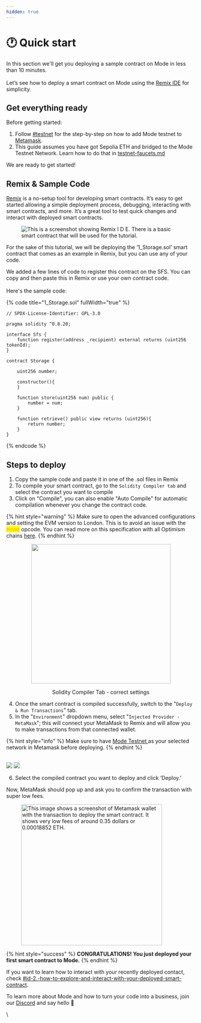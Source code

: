 ```yaml
---
hidden: true
---
```


# 🕐 Quick start

In this section we'll get you deploying a sample contract on Mode in less than 10 minutes.\
\
Let’s see how to deploy a smart contract on Mode using the [Remix IDE](https://remix.ethereum.org) for simplicity.

## Get everything ready

Before getting started:

1. Follow [#testnet](../user-guides/using-mode-mainnet.md#testnet "mention") for the step-by-step on how to add Mode testnet to [Metamask](https://metamask.io/download/).
2. This guide assumes you have got Sepolia ETH and bridged to the Mode Testnet Network. Learn how to do that in [testnet-faucets.md](../tools/testnet-faucets.md "mention")

We are ready to get started!

## Remix & Sample Code

[Remix](https://remix.ethereum.org) is a no-setup tool for developing smart contracts. It’s easy to get started allowing a simple deployment process, debugging, interacting with smart contracts, and more. It’s a great tool to test quick changes and interact with deployed smart contracts.

<figure><img src="https://lh4.googleusercontent.com/AdHTInVXjMKYbUPeok0GuLdiZDDTsdxodDjApKYvJ-kEfqQ2dbgEwp1dHhveeYi0m1VkiW6wnBJV_1Tnn4S4JR6KIvuQGZ5eKukwsWAHxF6PsffOneea6mgZzh_OFZThQok1DkpJmtWLkzN1oCmJEYg" alt="This is a screenshot showing Remix I D E. There is a basic smart contract that will be used for the tutorial."><figcaption></figcaption></figure>

For the sake of this tutorial, we will be deploying the ‘1\_Storage.sol’ smart contract that comes as an example in Remix, but you can use any of your code.

We added a few lines of code to register this contract on the SFS. You can copy and then paste this in Remix or use your own contract code.\
\
Here's the sample code:

{% code title="1_Storage.sol" fullWidth="true" %}
```solidity
// SPDX-License-Identifier: GPL-3.0

pragma solidity ^0.8.20;

interface Sfs {
    function register(address _recipient) external returns (uint256 tokenId);
}

contract Storage {

    uint256 number;

    constructor(){
    }
    
    function store(uint256 num) public {
        number = num;
    }

    function retrieve() public view returns (uint256){
        return number;
    }
}
```
{% endcode %}

## Steps to deploy

1. Copy the sample code and paste it in one of the .sol files in Remix
2. To compile your smart contract, go to the `Solidity Compiler tab` and select the contract you want to compile
3. Click on "Compile", you can also enable "Auto Compile" for automatic compilation whenever you change the contract code.&#x20;

{% hint style="warning" %}
Make sure to open the advanced configurations and setting the EVM version to London. This is to avoid an issue with the <mark style="color:orange;">`PUSH0`</mark> opcode. You can read more on this specification with all Optimism chains [here](https://community.optimism.io/docs/developers/build/differences/#opcode-differences).
{% endhint %}

<div align="center"><figure><img src="../.gitbook/assets/image (16).png" alt="" width="371"><figcaption><p>Solidity Compiler Tab - correct settings</p></figcaption></figure></div>

4. Once the smart contract is compiled successfully, switch to the "`Deploy & Run Transactions`" tab.
5. In the "`Environment`" dropdown menu, select "`Injected Provider - MetaMask`"; this will connect your MetaMask to Remix and will allow you to make transactions from that connected wallet.&#x20;

{% hint style="info" %}
Make sure to have [Mode Testnet ](broken-reference)as your selected network in Metamask before deploying.
{% endhint %}

&#x20;\
![](https://lh4.googleusercontent.com/jmsucoJ4vr4ByW3_0Nt4gwlckzu78pvh7ugVp2nEep9z9LtpY-BuC5WmhX4k_uKk2vA_iIvDZg-VEn8YDzKdoSzmE327wjbLiCIpCGe9xc_GAxBOC5-LYet-qBNPQ54W5waFpeMZak61a-rmk_ITxog)                   ![](https://lh6.googleusercontent.com/nIYOD8FEnw-1qCtgMI_uKK4qRwEjciveycdc3q6iLtuW7su7sOQMZHhG1dw8Rwk2ulO4JFlQU8YxQlJIB8c6uMZJ5t19PCikrkIKVsRZW68PVRz8RVs1NtQOxrQ6x7CwZXtwjlv6W4Fe9x45_44LWSQ)

6. Select the compiled contract you want to deploy and click ‘Deploy.’&#x20;

Now, MetaMask should pop up and ask you to confirm the transaction with super low fees.&#x20;

<figure><img src="https://lh4.googleusercontent.com/u2Y8C7HIZLdoXt_3UW_bEGSj8fI0oRCoWsvLDfJaHjzviK7ucJKzrCgh8Qiw4OD7Zj8EK3-KGCK7H2fXn5Am5iUbDKHoD44ZDZkHUqC2R8UQmbkvStnjWNMMM9EwDcp_Sgl9Ml-ONlK8wCE0T21wEqo" alt="This image shows a screenshot of Metamask wallet with the transaction to deploy the smart contract. It shows very low fees of around 0.35 dollars or 0.00018852 ETH." width="375"><figcaption></figcaption></figure>



{% hint style="success" %}
**CONGRATULATIONS! You just deployed your first smart contract to Mode.**
{% endhint %}

If you want to learn how to interact with your recently deployed contact, check [#id-2.-how-to-explore-and-interact-with-your-deployed-smart-contract](../build-on-mode/deploying-a-smart-contract/using-remix.md#id-2.-how-to-explore-and-interact-with-your-deployed-smart-contract "mention").

To learn more about Mode and how to turn your code into a business, join our [Discord](https://discord.gg/modenetworkofficial) and say hello 👋

\
